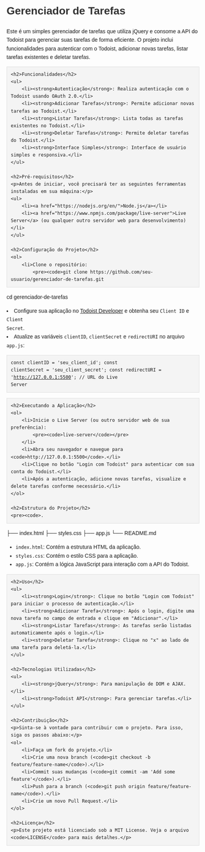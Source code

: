 <!DOCTYPE html>
<html lang="pt-BR">
<head>
    <meta charset="UTF-8">
    <meta name="viewport" content="width=device-width, initial-scale=1.0">
    <title>README - Gerenciador de Tarefas</title>
    <style>
        body {
            font-family: Arial, sans-serif;
            margin: 20px;
            line-height: 1.6;
        }
        h1, h2 {
            color: #333;
        }
        pre {
            background: #f4f4f4;
            padding: 10px;
            border: 1px solid #ddd;
        }
    </style>
</head>
<body>
    <h1>Gerenciador de Tarefas</h1>
    <p>Este é um simples gerenciador de tarefas que utiliza jQuery e consome a API do Todoist para gerenciar suas tarefas de forma eficiente. O projeto inclui funcionalidades para autenticar com o Todoist, adicionar novas tarefas, listar tarefas existentes e deletar tarefas.</p>
    
    <h2>Funcionalidades</h2>
    <ul>
        <li><strong>Autenticação</strong>: Realiza autenticação com o Todoist usando OAuth 2.0.</li>
        <li><strong>Adicionar Tarefas</strong>: Permite adicionar novas tarefas ao Todoist.</li>
        <li><strong>Listar Tarefas</strong>: Lista todas as tarefas existentes no Todoist.</li>
        <li><strong>Deletar Tarefas</strong>: Permite deletar tarefas do Todoist.</li>
        <li><strong>Interface Simples</strong>: Interface de usuário simples e responsiva.</li>
    </ul>
    
    <h2>Pré-requisitos</h2>
    <p>Antes de iniciar, você precisará ter as seguintes ferramentas instaladas em sua máquina:</p>
    <ul>
        <li><a href="https://nodejs.org/en/">Node.js</a></li>
        <li><a href="https://www.npmjs.com/package/live-server">Live Server</a> (ou qualquer outro servidor web para desenvolvimento)</li>
    </ul>
    
    <h2>Configuração do Projeto</h2>
    <ol>
        <li>Clone o repositório:
            <pre><code>git clone https://github.com/seu-usuario/gerenciador-de-tarefas.git
cd gerenciador-de-tarefas</code></pre>
        </li>
        <li>Configure sua aplicação no <a href="https://developer.todoist.com/">Todoist Developer</a> e obtenha seu <code>Client ID</code> e <code>Client Secret</code>.</li>
        <li>Atualize as variáveis <code>clientID</code>, <code>clientSecret</code> e <code>redirectURI</code> no arquivo <code>app.js</code>:
            <pre><code>const clientID = 'seu_client_id';
const clientSecret = 'seu_client_secret';
const redirectURI = 'http://127.0.0.1:5500'; // URL do Live Server</code></pre>
        </li>
    </ol>
    
    <h2>Executando a Aplicação</h2>
    <ol>
        <li>Inicie o Live Server (ou outro servidor web de sua preferência):
            <pre><code>live-server</code></pre>
        </li>
        <li>Abra seu navegador e navegue para <code>http://127.0.0.1:5500</code>.</li>
        <li>Clique no botão "Login com Todoist" para autenticar com sua conta do Todoist.</li>
        <li>Após a autenticação, adicione novas tarefas, visualize e delete tarefas conforme necessário.</li>
    </ol>
    
    <h2>Estrutura do Projeto</h2>
    <pre><code>.
├── index.html
├── styles.css
├── app.js
└── README.md</code></pre>
    <ul>
        <li><code>index.html</code>: Contém a estrutura HTML da aplicação.</li>
        <li><code>styles.css</code>: Contém o estilo CSS para a aplicação.</li>
        <li><code>app.js</code>: Contém a lógica JavaScript para interação com a API do Todoist.</li>
    </ul>
    
    <h2>Uso</h2>
    <ul>
        <li><strong>Login</strong>: Clique no botão "Login com Todoist" para iniciar o processo de autenticação.</li>
        <li><strong>Adicionar Tarefa</strong>: Após o login, digite uma nova tarefa no campo de entrada e clique em "Adicionar".</li>
        <li><strong>Listar Tarefas</strong>: As tarefas serão listadas automaticamente após o login.</li>
        <li><strong>Deletar Tarefa</strong>: Clique no "x" ao lado de uma tarefa para deletá-la.</li>
    </ul>
    
    <h2>Tecnologias Utilizadas</h2>
    <ul>
        <li><strong>jQuery</strong>: Para manipulação de DOM e AJAX.</li>
        <li><strong>Todoist API</strong>: Para gerenciar tarefas.</li>
    </ul>
    
    <h2>Contribuição</h2>
    <p>Sinta-se à vontade para contribuir com o projeto. Para isso, siga os passos abaixo:</p>
    <ol>
        <li>Faça um fork do projeto.</li>
        <li>Crie uma nova branch (<code>git checkout -b feature/feature-name</code>).</li>
        <li>Commit suas mudanças (<code>git commit -am 'Add some feature'</code>).</li>
        <li>Push para a branch (<code>git push origin feature/feature-name</code>).</li>
        <li>Crie um novo Pull Request.</li>
    </ol>
    
    <h2>Licença</h2>
    <p>Este projeto está licenciado sob a MIT License. Veja o arquivo <code>LICENSE</code> para mais detalhes.</p>
</body>
</html>

